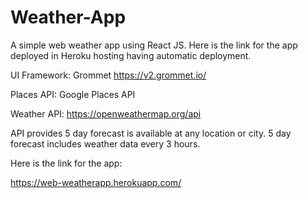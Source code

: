 # Weather-App
A simple web weather app using React JS. Here is the link for the app deployed in Heroku hosting having automatic deployment.

UI Framework: 
Grommet 
https://v2.grommet.io/

Places API:
Google Places API

Weather API:
https://openweathermap.org/api

API provides 5 day forecast is available at any location or city. 5 day forecast includes weather data every 3 hours.

Here is the link for the app:

https://web-weatherapp.herokuapp.com/
